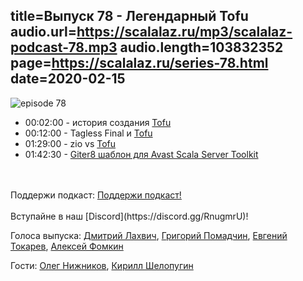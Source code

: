 title=Выпуск 78 - Легендарный Tofu
audio.url=https://scalalaz.ru/mp3/scalalaz-podcast-78.mp3
audio.length=103832352
page=https://scalalaz.ru/series-78.html
date=2020-02-15
----
![episode 78](https://scalalaz.ru/img/episode78.jpg)

* 00:02:00 - история создания [Tofu](https://github.com/TinkoffCreditSystems/tofu)
* 00:12:00 - Tagless Final и [Tofu](https://github.com/TinkoffCreditSystems/tofu) 
* 01:29:00 - zio vs [Tofu](https://github.com/TinkoffCreditSystems/tofu) 
* 01:42:30 - [Giter8 шаблон для Avast Scala Server Toolkit](https://github.com/avast/sst-seed.g8) 

<br/>


<br/>
Поддержи подкаст:
<a href="https://www.patreon.com/bePatron?u=8074802" data-patreon-widget-type="become-patron-button">Поддержи подкаст!</a><script async src="https://c6.patreon.com/becomePatronButton.bundle.js"></script>
<br/>

<br/>
Вступайне в наш [Discord](https://discord.gg/RnugmrU)!
<br/>

Голоса выпуска:
[Дмитрий Лахвич](https://github.com/ReiReiRei),
[Григорий Помадчин](https://github.com/pomadchin),
[Евгений Токарев](https://twitter.com/strobegen),
[Алексей Фомкин](http://github.com/fomkin)

Гости:
[Олег Нижников](https://github.com/Odomontois),
[Кирилл Шелопугин](https://github.com/Z1kkurat)
